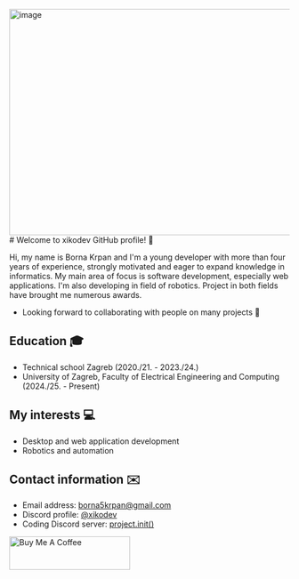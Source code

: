 <img width="1456" height="407" alt="image" src="https://github.com/user-attachments/assets/74e64200-b34e-4252-9125-9146ceb9b42c" /># Welcome to xikodev GitHub profile! 👋

Hi, my name is Borna Krpan and I'm a young developer with more than four years of experience, strongly motivated and eager to expand knowledge in informatics.
My main area of focus is software development, especially web applications. I'm also developing in field of robotics. Project in both fields have brought me numerous awards.

- Looking forward to collaborating with people on many projects 🤝

## Education 🎓
- Technical school Zagreb (2020./21. - 2023./24.)
- University of Zagreb, Faculty of Electrical Engineering and Computing (2024./25. - Present)

## My interests 💻
-  Desktop and web application development
-  Robotics and automation

## Contact information ✉️
- Email address: borna5krpan@gmail.com
- Discord profile: [@xikodev](https://discord.com/users/429328860648308766)
- Coding Discord server: [project.init()](https://discord.gg/hAbfcCXDAw)

<a href="https://www.buymeacoffee.com/xikodev" target="_blank"><img src="https://cdn.buymeacoffee.com/buttons/v2/default-yellow.png" alt="Buy Me A Coffee" style="height: 60px !important;width: 217px !important;" ></a>
